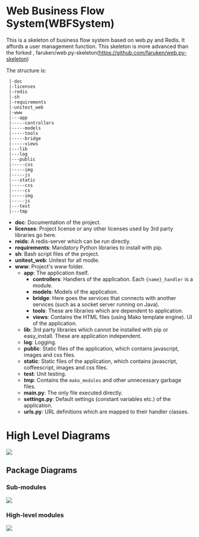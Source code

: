 # Web Business Flow System(WBFSystem)

This is a skeleton of business flow system based on web.py and Redis. It affords a user management function.
This skeleton is more advanced than the forked , faruken/web.py-skeleton(https://github.com/faruken/web.py-skeleton)

The structure is:

	 |-doc
	 |-licenses
	 |-redis
	 |-sh
	 |-requirements
	 |-unitest_web
	 |-www
	 |---app
	 |-----controllers
	 |-----models
	 |-----tools
	 |-----bridge
	 |-----views
	 |---lib
	 |---log
	 |---public
	 |-----css
	 |-----img
	 |-----js
	 |---static
	 |-----css
	 |-----cs
	 |-----img
	 |-----js
	 |---test
	 |---tmp


- **doc**: Documentation of the project.
- **licenses**: Project license or any other licenses used by 3rd party libraries go here.
- **reids**: A redis-server which can be run directly.
- **requirements**: Mandatory Python libraries to install with pip.
- **sh**: Bash script files of the project.
- **unitest_web**: Unitest for all modle.
- **www**: Project's www folder.
	- **app**: The application itself.
		- **controllers**: Handlers of the application. Each `{name}_handler` is a module.
		- **models**: Models of the application.
		- **bridge**: Here goes the services that connects with another services (such as a socket server running on Java).
		- **tools**: These are libraries which are dependent to application.
		- **views**: Contains the HTML files (using Mako template engine). UI of the application.
	- **lib**: 3rd party libraries which cannot be installed with pip or easy_install. These are application independent.
	- **log**: Logging.
	- **public**: Static files of the application, which contains javascript, images and css files.
	- **static**: Static files of the application, which contains javascript, coffeescript, images and css files.
	- **test**: Unit testing.
	- **tmp**: Contains the `mako_modules` and other unnecessary garbage files.
	- **main.py**: The only file executed directly.
	- **settings.py**: Default settings (constant variables etc.) of the application.
	- **urls.py**: URL definitions which are mapped to their handler classes.

# High Level Diagrams

![](https://github.com/faruken/web.py-skeleton/raw/master/wpk2.png)

## Package Diagrams

### Sub-modules
![](https://github.com/faruken/web.py-skeleton/raw/master/wpk0.png)

### High-level modules

![](https://github.com/faruken/web.py-skeleton/raw/master/wpk1.png)


